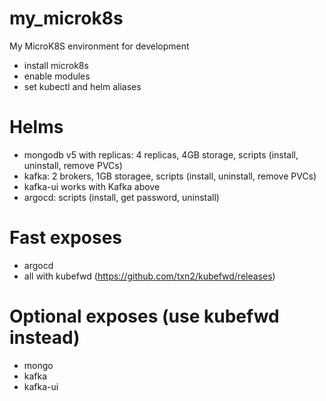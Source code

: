 # my_microk8s

My MicroK8S environment for development
- install microk8s
- enable modules
- set kubectl and helm aliases

# Helms
- mongodb v5 with replicas: 4 replicas, 4GB storage, scripts (install, uninstall, remove PVCs)
- kafka: 2 brokers, 1GB storagee, scripts (install, uninstall, remove PVCs)
- kafka-ui works with Kafka above
- argocd: scripts (install, get password, uninstall)

# Fast exposes
- argocd
- all with kubefwd (https://github.com/txn2/kubefwd/releases)

# Optional exposes (use kubefwd instead)
- mongo
- kafka
- kafka-ui
